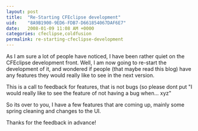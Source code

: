```yaml
---
layout: post
title:  "Re-Starting CFEclipse development"
uid:	"8A9B1900-9ED6-FDB7-D661854067DAF6E7"
date:   2008-01-09 11:08 AM +0000
categories: cfeclipse,coldfusion
permalink: re-starting-cfeclipse-development
---
```

As I am sure a lot of people have noticed, I have been rather quiet on the CFEclipse development front. Well, I am now going to re-start the development of it, and wondered if people (that maybe read this blog) have any features they would really like to see in the next version.

This is a call to feedback for features, that is not bugs (so please dont put "I would really like to see the feature of not having a bug when... xyz"

So its over to you, I have a few features that are coming up, mainly some spring cleaning and changes to the UI.

Thanks for the feedback in advance!